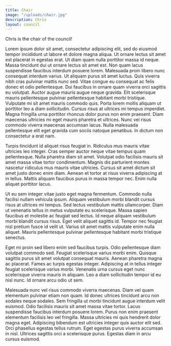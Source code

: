 ```yaml
---
title: Chair
image: "/uploads/chair.jpg"
description: Chris
layout: council
---
```


Chris is the chair of the council!

Lorem ipsum dolor sit amet, consectetur adipiscing elit, sed do eiusmod tempor incididunt ut labore et dolore magna aliqua. Ut ornare lectus sit amet est placerat in egestas erat. Ut diam quam nulla porttitor massa id neque. Massa tincidunt dui ut ornare lectus sit amet est. Non quam lacus suspendisse faucibus interdum posuere lorem. Malesuada proin libero nunc consequat interdum varius. Ut aliquam purus sit amet luctus. Quis viverra nibh cras pulvinar mattis nunc sed. Vitae congue eu consequat ac felis donec et odio pellentesque. Dui faucibus in ornare quam viverra orci sagittis eu volutpat. Auctor augue mauris augue neque gravida. Elit scelerisque mauris pellentesque pulvinar pellentesque habitant morbi tristique. Vulputate mi sit amet mauris commodo quis. Porta lorem mollis aliquam ut porttitor leo a diam sollicitudin. Cursus risus at ultrices mi tempus imperdiet. Magna fringilla urna porttitor rhoncus dolor purus non enim praesent. Diam maecenas ultricies mi eget mauris pharetra et ultrices. Nunc vel risus commodo viverra maecenas accumsan lacus. Nulla malesuada pellentesque elit eget gravida cum sociis natoque penatibus. In dictum non consectetur a erat nam.

Turpis tincidunt id aliquet risus feugiat in. Ridiculus mus mauris vitae ultricies leo integer. Cras semper auctor neque vitae tempus quam pellentesque. Nulla pharetra diam sit amet. Volutpat odio facilisis mauris sit amet massa vitae tortor condimentum. Magnis dis parturient montes nascetur ridiculus mus mauris vitae ultricies. Cursus sit amet dictum sit amet justo donec enim diam. Aenean et tortor at risus viverra adipiscing at in tellus. Mattis aliquam faucibus purus in massa tempor nec. Enim nulla aliquet porttitor lacus.

Ut eu sem integer vitae justo eget magna fermentum. Commodo nulla facilisi nullam vehicula ipsum. Aliquam vestibulum morbi blandit cursus risus at ultrices mi tempus. Sed lectus vestibulum mattis ullamcorper. Diam ut venenatis tellus in metus vulputate eu scelerisque. Massa sapien faucibus et molestie ac feugiat sed lectus. Id neque aliquam vestibulum morbi blandit cursus risus. Eget velit aliquet sagittis id. Tempor nec feugiat nisl pretium fusce id velit ut. Varius sit amet mattis vulputate enim nulla aliquet. Mauris pellentesque pulvinar pellentesque habitant morbi tristique senectus.

Eget mi proin sed libero enim sed faucibus turpis. Odio pellentesque diam volutpat commodo sed. Feugiat scelerisque varius morbi enim. Quisque sagittis purus sit amet volutpat consequat mauris. Aenean pharetra magna ac placerat. Fames ac turpis egestas integer. Adipiscing at in tellus integer feugiat scelerisque varius morbi. Venenatis urna cursus eget nunc scelerisque viverra mauris in aliquam. Leo a diam sollicitudin tempor id eu nisl nunc. Id ornare arcu odio ut sem.

Malesuada nunc vel risus commodo viverra maecenas. Diam vel quam elementum pulvinar etiam non quam. Id donec ultrices tincidunt arcu non sodales neque sodales. Sem fringilla ut morbi tincidunt augue interdum velit euismod. Odio facilisis mauris sit amet massa vitae tortor. Lacus suspendisse faucibus interdum posuere lorem. Purus non enim praesent elementum facilisis leo vel fringilla. Massa ultricies mi quis hendrerit dolor magna eget. Adipiscing bibendum est ultricies integer quis auctor elit sed. Orci phasellus egestas tellus rutrum. Eget egestas purus viverra accumsan in nisl. Ultrices sagittis orci a scelerisque purus. Egestas diam in arcu cursus euismod.
